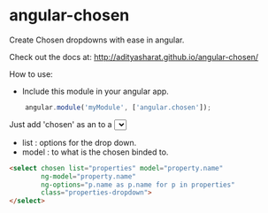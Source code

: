 angular-chosen
==============

Create Chosen dropdowns with ease in angular.

Check out the docs at: http://adityasharat.github.io/angular-chosen/

How to use:

* Include this module in your angular app.
```JavaScript
	angular.module('myModule', ['angular.chosen']);
```

Just add 'chosen' as an to a <select> to convert it to a chosen drop down.
* list : options for the drop down.
* model : to what is the chosen binded to.

```HTML
<select chosen list="properties" model="property.name"
        ng-model="property.name"
        ng-options="p.name as p.name for p in properties"
        class="properties-dropdown">
</select>
```
